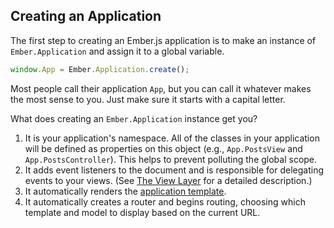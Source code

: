 ## Creating an Application

The first step to creating an Ember.js application is to make an
instance of `Ember.Application` and assign it to a global variable.

```javascript
window.App = Ember.Application.create();
```

Most people call their application `App`, but you can call it whatever
makes the most sense to you. Just make sure it starts with a capital
letter.

What does creating an `Ember.Application` instance get you?

1. It is your application's namespace. All of the classes in your
   application will be defined as properties on this object (e.g.,
   `App.PostsView` and `App.PostsController`). This helps to prevent
   polluting the global scope.
2. It adds event listeners to the document and is responsible for
   delegating events to your views. (See [The View Layer](../understanding-ember/the-view-layer/)
  for a detailed description.)
3. It automatically renders the [application template](../templates/the-application-template/).
4. It automatically creates a router and begins routing, choosing which
   template and model to display based on the current URL.

